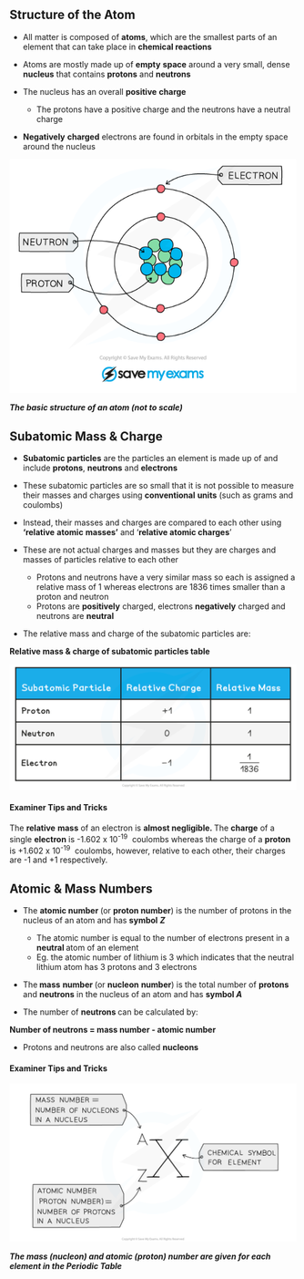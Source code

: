 Structure of the Atom
---------------------

* All matter is composed of <b>atoms</b>, which are the smallest parts of an element that can take place in <b>chemical reactions</b>
* Atoms are mostly made up of <b>empty</b> <b>space</b> around a very small, dense <b>nucleus</b> that contains <b>protons</b> and <b>neutrons</b>
* The nucleus has an overall <b>positive</b> <b>charge</b>

  + The protons have a positive charge and the neutrons have a neutral charge
* <b>Negatively</b> <b>charged</b> electrons are found in orbitals in the empty space around the nucleus

![Carbon atom structure, IGCSE & GCSE, AS & A Level Chemistry revision notes](Carbon-atom-structure-e1616074599399.png)

<i><b>The basic structure of an atom (not to scale)</b></i>

Subatomic Mass & Charge
-----------------------

* <b>Subatomic</b> <b>particles</b> are the particles an element is made up of and include <b>protons</b>, <b>neutrons</b> and <b>electrons</b>
* These subatomic particles are so small that it is not possible to measure their masses and charges using <b>conventional</b> <b>units</b> (such as grams and coulombs)
* Instead, their masses and charges are compared to each other using <b>‘relative</b> <b>atomic</b> <b>masses’</b> and ‘<b>relative atomic charges</b>’
* These are not actual charges and masses but they are charges and masses of particles relative to each other

  + Protons and neutrons have a very similar mass so each is assigned a relative mass of 1 whereas electrons are 1836 times smaller than a proton and neutron
  + Protons are <b>positively</b> charged, electrons <b>negatively</b> charged and neutrons are <b>neutral</b>
* The relative mass and charge of the subatomic particles are:

<b>Relative mass & charge of subatomic particles table</b>

![Atomic Structure Table_Subatomic Particles, downloadable AS & A Level Chemistry revision notes](1.1-Atomic-Structure-Table_Subatomic-Particles.png)

#### Examiner Tips and Tricks

The <b>relative</b> <b>mass</b> of an electron is <b>almost negligible. </b>The <b>charge</b> of a single <b>electron</b> is -1.602 x 10<sup>-19</sup>  coulombs whereas the charge of a <b>proton</b> is +1.602 x 10<sup>-19</sup>  coulombs, however, relative to each other, their charges are -1 and +1 respectively.

Atomic & Mass Numbers
---------------------

* The <b>atomic number </b>(or <b>proton number</b>) is the number of protons in the nucleus of an atom and has <b>symbol</b> <i><b>Z</b></i>

  + The atomic number is equal to the number of electrons present in a <b>neutral </b>atom of an element
  + Eg. the atomic number of lithium is 3 which indicates that the neutral lithium atom has 3 protons and 3 electrons
* The<b> mass</b> <b>number </b>(or <b>nucleon</b> <b>number</b>) is the total number of <b>protons</b> and <b>neutrons</b> in the nucleus of an atom and has <b>symbol </b><i><b>A</b></i>
* The number of <b>neutrons </b>can be calculated by:

<b>Number of neutrons = mass number - atomic number</b>

* Protons and neutrons are also called <b>nucleons</b>

#### Examiner Tips and Tricks

![Atomic structure notation, IGCSE & GCSE AS & A Level Chemistry revision notes](Atomic-structure-notation.png)

<i><b>The mass (nucleon) and atomic (proton) number are given for each element in the Periodic Table</b></i>